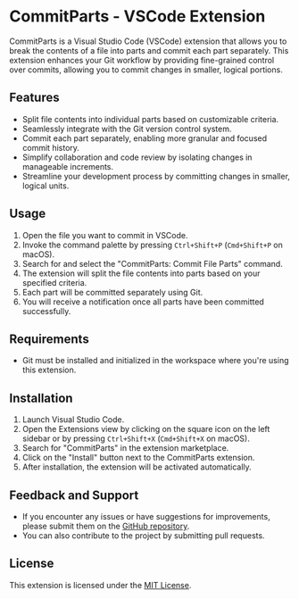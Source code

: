 # CommitParts - VSCode Extension

CommitParts is a Visual Studio Code (VSCode) extension that allows you to break the contents of a file into parts and commit each part separately. This extension enhances your Git workflow by providing fine-grained control over commits, allowing you to commit changes in smaller, logical portions.

## Features

- Split file contents into individual parts based on customizable criteria.
- Seamlessly integrate with the Git version control system.
- Commit each part separately, enabling more granular and focused commit history.
- Simplify collaboration and code review by isolating changes in manageable increments.
- Streamline your development process by committing changes in smaller, logical units.

## Usage

1. Open the file you want to commit in VSCode.
2. Invoke the command palette by pressing `Ctrl+Shift+P` (`Cmd+Shift+P` on macOS).
3. Search for and select the "CommitParts: Commit File Parts" command.
4. The extension will split the file contents into parts based on your specified criteria.
5. Each part will be committed separately using Git.
6. You will receive a notification once all parts have been committed successfully.

## Requirements

- Git must be installed and initialized in the workspace where you're using this extension.

## Installation

1. Launch Visual Studio Code.
2. Open the Extensions view by clicking on the square icon on the left sidebar or by pressing `Ctrl+Shift+X` (`Cmd+Shift+X` on macOS).
3. Search for "CommitParts" in the extension marketplace.
4. Click on the "Install" button next to the CommitParts extension.
5. After installation, the extension will be activated automatically.

## Feedback and Support

- If you encounter any issues or have suggestions for improvements, please submit them on the [GitHub repository](https://github.com/favourch/commitinparts).
- You can also contribute to the project by submitting pull requests.

## License

This extension is licensed under the [MIT License](https://github.com/favourch/commitinparts/blob/dev/LICENSE).

